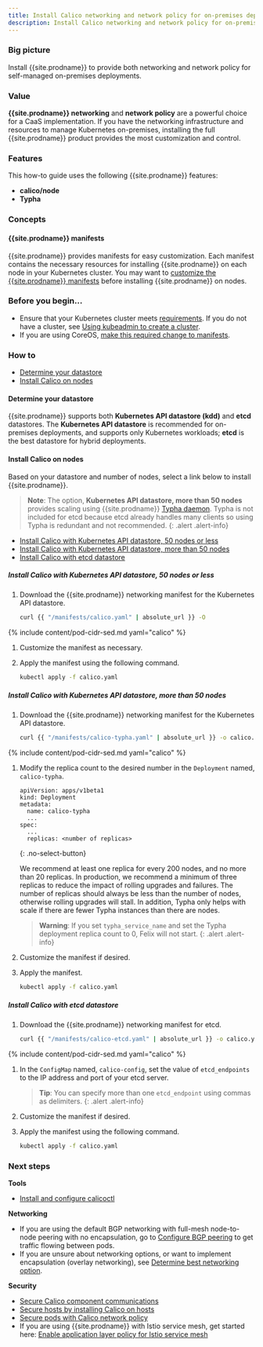 ```yaml
---
title: Install Calico networking and network policy for on-premises deployments
description: Install Calico networking and network policy for on-premises deployments.
---
```


### Big picture

Install {{site.prodname}} to provide both networking and network policy for self-managed on-premises deployments.

### Value

**{{site.prodname}} networking** and **network policy** are a powerful choice for a CaaS implementation. If you have the networking infrastructure and resources to manage Kubernetes on-premises, installing the full {{site.prodname}} product provides the most customization and control.

### Features

This how-to guide uses the following {{site.prodname}} features:

- **calico/node**
- **Typha**

### Concepts

#### {{site.prodname}} manifests

{{site.prodname}} provides manifests for easy customization. Each manifest contains the necessary resources for installing {{site.prodname}} on each node in your Kubernetes cluster. You may want to [customize the {{site.prodname}} manifests]({{site.baseurl}}/getting-started/kubernetes/installation/config-options) before installing {{site.prodname}} on nodes.

### Before you begin...

- Ensure that your Kubernetes cluster meets [requirements]({{site.baseurl}}/getting-started/kubernetes/requirements).
  If you do not have a cluster, see [Using kubeadmin to create a cluster](http://kubernetes.io/docs/getting-started-guides/kubeadm/).
- If you are using CoreOS, [make this required change to manifests]({{site.baseurl}}/reference/faq#are-the-calico-manifests-compatible-with-coreos).

### How to

- [Determine your datastore](#determine-your-datastore)
- [Install Calico on nodes](#install-calico-on-nodes)

#### Determine your datastore

{{site.prodname}} supports both **Kubernetes API datastore (kdd)** and **etcd** datastores. The **Kubernetes API datastore** is recommended for on-premises deployments, and supports only Kubernetes workloads; **etcd** is the best datastore for hybrid deployments.

#### Install Calico on nodes

Based on your datastore and number of nodes, select a link below to install {{site.prodname}}.

>**Note**: The option, **Kubernetes API datastore, more than 50 nodes** provides scaling using {{site.prodname}} [Typha daemon](https://github.com/projectcalico/typha). Typha is not included for etcd because etcd already handles many clients so using Typha is redundant and not recommended.
{: .alert .alert-info}

- [Install Calico with Kubernetes API datastore, 50 nodes or less](#install-calico-with-kubernetes-api-datastore-50-nodes-or-less)
- [Install Calico with Kubernetes API datastore, more than 50 nodes](#install-calico-with-kubernetes-api-datastore-more-than-50-nodes)
- [Install Calico with etcd datastore](#install-calico-with-etcd-datastore)

##### Install Calico with Kubernetes API datastore, 50 nodes or less

1. Download the {{site.prodname}} networking manifest for the Kubernetes API datastore.

   ```bash
   curl {{ "/manifests/calico.yaml" | absolute_url }} -O
   ```
{% include content/pod-cidr-sed.md yaml="calico" %}
1. Customize the manifest as necessary.
1. Apply the manifest using the following command.

   ```bash
   kubectl apply -f calico.yaml
   ```

##### Install Calico with Kubernetes API datastore, more than 50 nodes

1. Download the {{site.prodname}} networking manifest for the Kubernetes API datastore.

   ```bash
   curl {{ "/manifests/calico-typha.yaml" | absolute_url }} -o calico.yaml
   ```
{% include content/pod-cidr-sed.md yaml="calico" %}
1. Modify the replica count to the desired number in the `Deployment` named, `calico-typha`.

   ```
   apiVersion: apps/v1beta1
   kind: Deployment
   metadata:
     name: calico-typha
     ...
   spec:
     ...
     replicas: <number of replicas>
    ```
    {: .no-select-button}

    We recommend at least one replica for every 200 nodes, and no more than
    20 replicas. In production, we recommend a minimum of three replicas to reduce
    the impact of rolling upgrades and failures. The number of replicas should
    always be less than the number of nodes, otherwise rolling upgrades will stall.
    In addition, Typha only helps with scale if there are fewer Typha instances than
    there are nodes.

    >**Warning**: If you set `typha_service_name` and set the Typha deployment replica
    >count to 0, Felix will not start.
    {: .alert .alert-info}

1. Customize the manifest if desired.
1. Apply the manifest.

   ```bash
   kubectl apply -f calico.yaml
   ```

##### Install Calico with etcd datastore

1. Download the {{site.prodname}} networking manifest for etcd.

   ```bash
   curl {{ "/manifests/calico-etcd.yaml" | absolute_url }} -o calico.yaml
   ```
{% include content/pod-cidr-sed.md yaml="calico" %}
1. In the `ConfigMap` named, `calico-config`, set the value of `etcd_endpoints` to the IP address and port of your etcd server.
    > **Tip**: You can specify more than one `etcd_endpoint` using commas as delimiters.
   {: .alert .alert-info}
1. Customize the manifest if desired.
1. Apply the manifest using the following command.

   ```bash
   kubectl apply -f calico.yaml
   ```

### Next steps

**Tools**

- [Install and configure calicoctl]({{site.baseurl}}/getting-started/calicoctl/install)

**Networking**

- If you are using the default BGP networking with full-mesh node-to-node peering with no encapsulation, go to [Configure BGP peering]({{site.baseurl}}/networking/bgp) to get traffic flowing between pods.
- If you are unsure about networking options, or want to implement encapsulation (overlay networking), see [Determine best networking option]({{site.baseurl}}/networking/determine-best-networking).

**Security**

- [Secure Calico component communications]({{site.baseurl}}/security/comms/crypto-auth)
- [Secure hosts by installing Calico on hosts]({{site.baseurl}}/getting-started/non-cluster/about)
- [Secure pods with Calico network policy]({{site.baseurl}}/security/calico-network-policy)
- If you are using {{site.prodname}} with Istio service mesh, get started here: [Enable application layer policy for Istio service mesh]({{site.baseurl}}/getting-started/kubernetes/installation/app-layer-policy)
